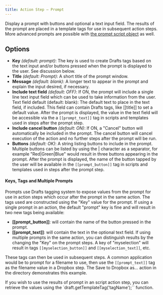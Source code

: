 ```yaml
---
title: Action Step – Prompt
---
```


Display a prompt with buttons and optional a text input field.  The results of the prompt are placed in a template tags for use in subsequent action steps.  More advanced prompts are possible with [the prompt script object](https://github.com/agiletortoise/drafts-documentation/wiki/Prompt) as well.

## Options

- **Key** *(default: prompt)*: The key is used to create Drafts tags based on the text input and/or buttons pressed when the prompt is displayed to the user. See discussion below.
- **Title** *(default: Prompt)*: A short title of the prompt window.
- **Message** *(default: blank)*: A longer text to appear in the prompt and explain the input desired, if necessary.
- **Include text field** *(default: OFF)*: If ON, the prompt will include a single line text input field which can be used to take information from the user.
Text field default (default: blank): The default text to place in the text field, if included. This field can contain Drafts tags, like [[title]] to set a default value. After the prompt is displayed, the value in the text field will be accessible via the a `[[prompt_text]]` tag in scripts and templates used in steps after the prompt step.
- **Include cancel button** *(default: ON)*: If ON, a "Cancel" button will automatically be included in the prompt. The cancel button will cancel execution of the action and no further steps after the prompt will be run.
- **Buttons** *(default: OK)*: A string listing buttons to include in the prompt. Multiple buttons can be listed by using the \| character as a separator, for example "Red\|Green\|Blue" would result in three buttons appearing in the prompt. After the prompt is displayed, the name of the button tapped by the user will be available in the `[[prompt_button]]` tag in scripts and templates used in steps after the prompt step.

#### Keys, Tags and Multiple Prompts

Prompts use Drafts tagging system to expose values from the prompt for use in action steps which occur after the prompt in the same action. The tags used are constructed using the "Key" value for the prompt.  If using a single prompt in an action, the default "prompt" key is fine and will result in two new tags being available:

- **[[prompt_button]]**: will contain the name of the button pressed in the prompt.
- **[[prompt_text]]**: will contain the text in the optional text field.
If using multiple prompts in the same action, you can distinguish results by the changing the "Key" on the prompt steps.  A key of "myselection" will result in tags `[[myselection_button]]` and `[[myselection_text]]`, etc.

These tags can then be used in subsequent steps.  A common application would be to prompt for a filename to use, then use the `[[prompt_text]]` tag as the filename value in a Dropbox step. The Save to Dropbox as... action in the directory demonstrates this example.

If you wish to use the results of prompt in an script action step, you can retrieve the values using the `draft.getTemplateTag('tagName');`` function.  
